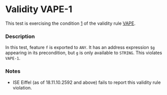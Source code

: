 # Validity VAPE-1

This test is exercising the condition [1](..) of the validity rule [VAPE](../../vape).

### Description

In this test, feature `f` is exported to `ANY`. It has an address expression `$g` appearing in its precondition, but `g` is only available to `STRING`. This violates `VAPE-1`.

### Notes

* ISE Eiffel (as of 18.11.10.2592 and above) fails to report this validity rule violation.
